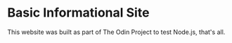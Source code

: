 # Basic Informational Site

This website was built as part of The Odin Project to test Node.js, that's all.
